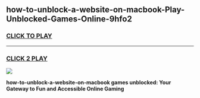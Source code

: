 
## how-to-unblock-a-website-on-macbook-Play-Unblocked-Games-Online-9hfo2
<h3>
<a href="https://premium76.site?title=how-to-unblock-a-website-on-macbook&ref=25A">CLICK TO PLAY</a></h3>
<hr>

<h3>
<a href="https://premium76.site?title=how-to-unblock-a-website-on-macbook&ref=25A">CLICK 2 PLAY</a>
  
</h3>

<a href="https://premium76.site?title=how-to-unblock-a-website-on-macbook&ref=25A"><img src="https://clearcache.store/games.png"></a>


**how-to-unblock-a-website-on-macbook games unblocked: Your Gateway to Fun and Accessible Online Gaming**
